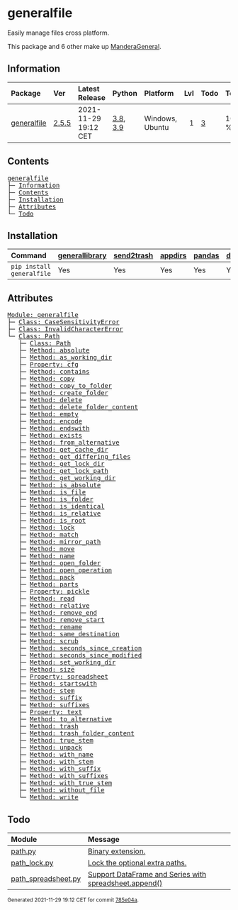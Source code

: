 # generalfile
Easily manage files cross platform.

This package and 6 other make up [ManderaGeneral](https://github.com/ManderaGeneral).

## Information
| Package                                                      | Ver                                            | Latest Release       | Python                                                                                                                   | Platform        |   Lvl | Todo                                                    | Tests   |
|:-------------------------------------------------------------|:-----------------------------------------------|:---------------------|:-------------------------------------------------------------------------------------------------------------------------|:----------------|------:|:--------------------------------------------------------|:--------|
| [generalfile](https://github.com/ManderaGeneral/generalfile) | [2.5.5](https://pypi.org/project/generalfile/) | 2021-11-29 19:12 CET | [3.8](https://www.python.org/downloads/release/python-380/), [3.9](https://www.python.org/downloads/release/python-390/) | Windows, Ubuntu |     1 | [3](https://github.com/ManderaGeneral/generalfile#Todo) | 100.0 % |

## Contents
<pre>
<a href='#generalfile'>generalfile</a>
├─ <a href='#Information'>Information</a>
├─ <a href='#Contents'>Contents</a>
├─ <a href='#Installation'>Installation</a>
├─ <a href='#Attributes'>Attributes</a>
└─ <a href='#Todo'>Todo</a>
</pre>

## Installation
| Command                   | <a href='https://pypi.org/project/generallibrary'>generallibrary</a>   | <a href='https://pypi.org/project/send2trash'>send2trash</a>   | <a href='https://pypi.org/project/appdirs'>appdirs</a>   | <a href='https://pypi.org/project/pandas'>pandas</a>   | <a href='https://pypi.org/project/dill'>dill</a>   |
|:--------------------------|:-----------------------------------------------------------------------|:---------------------------------------------------------------|:---------------------------------------------------------|:-------------------------------------------------------|:---------------------------------------------------|
| `pip install generalfile` | Yes                                                                    | Yes                                                            | Yes                                                      | Yes                                                    | Yes                                                |

## Attributes
<pre>
<a href='https://github.com/ManderaGeneral/generalfile/blob/785e04a/generalfile/__init__.py#L1'>Module: generalfile</a>
├─ <a href='https://github.com/ManderaGeneral/generalfile/blob/785e04a/generalfile/errors.py#L1'>Class: CaseSensitivityError</a>
├─ <a href='https://github.com/ManderaGeneral/generalfile/blob/785e04a/generalfile/errors.py#L1'>Class: InvalidCharacterError</a>
└─ <a href='https://github.com/ManderaGeneral/generalfile/blob/785e04a/generalfile/path.py#L1'>Class: Path</a>
   ├─ <a href='https://github.com/ManderaGeneral/generalfile/blob/785e04a/generalfile/path.py#L1'>Class: Path</a>
   ├─ <a href='https://github.com/ManderaGeneral/generalfile/blob/785e04a/generalfile/path_strings.py#L1'>Method: absolute</a>
   ├─ <a href='https://github.com/ManderaGeneral/generalfile/blob/785e04a/generalfile/path_lock.py#L1'>Method: as_working_dir</a>
   ├─ <a href='https://github.com/ManderaGeneral/generalfile/blob/785e04a/generalfile/optional_dependencies/path_cfg.py#L1'>Property: cfg</a>
   ├─ <a href='https://github.com/ManderaGeneral/generalfile/blob/785e04a/generalfile/path_operations.py#L1'>Method: contains</a>
   ├─ <a href='https://github.com/ManderaGeneral/generalfile/blob/785e04a/generalfile/path_operations.py#L1'>Method: copy</a>
   ├─ <a href='https://github.com/ManderaGeneral/generalfile/blob/785e04a/generalfile/path_operations.py#L1'>Method: copy_to_folder</a>
   ├─ <a href='https://github.com/ManderaGeneral/generalfile/blob/785e04a/generalfile/path_operations.py#L1'>Method: create_folder</a>
   ├─ <a href='https://github.com/ManderaGeneral/generalfile/blob/785e04a/generalfile/path_operations.py#L1'>Method: delete</a>
   ├─ <a href='https://github.com/ManderaGeneral/generalfile/blob/785e04a/generalfile/path_operations.py#L1'>Method: delete_folder_content</a>
   ├─ <a href='https://github.com/ManderaGeneral/generalfile/blob/785e04a/generalfile/path_operations.py#L1'>Method: empty</a>
   ├─ <a href='https://github.com/ManderaGeneral/generalfile/blob/785e04a/generalfile/path_strings.py#L1'>Method: encode</a>
   ├─ <a href='https://github.com/ManderaGeneral/generalfile/blob/785e04a/generalfile/path_strings.py#L1'>Method: endswith</a>
   ├─ <a href='https://github.com/ManderaGeneral/generalfile/blob/785e04a/generalfile/path_operations.py#L1'>Method: exists</a>
   ├─ <a href='https://github.com/ManderaGeneral/generalfile/blob/785e04a/generalfile/path_strings.py#L1'>Method: from_alternative</a>
   ├─ <a href='https://github.com/ManderaGeneral/generalfile/blob/785e04a/generalfile/path_operations.py#L1'>Method: get_cache_dir</a>
   ├─ <a href='https://github.com/ManderaGeneral/generalfile/blob/785e04a/generalfile/path_operations.py#L1'>Method: get_differing_files</a>
   ├─ <a href='https://github.com/ManderaGeneral/generalfile/blob/785e04a/generalfile/path_operations.py#L1'>Method: get_lock_dir</a>
   ├─ <a href='https://github.com/ManderaGeneral/generalfile/blob/785e04a/generalfile/path_operations.py#L1'>Method: get_lock_path</a>
   ├─ <a href='https://github.com/ManderaGeneral/generalfile/blob/785e04a/generalfile/path_operations.py#L1'>Method: get_working_dir</a>
   ├─ <a href='https://github.com/ManderaGeneral/generalfile/blob/785e04a/generalfile/path_strings.py#L1'>Method: is_absolute</a>
   ├─ <a href='https://github.com/ManderaGeneral/generalfile/blob/785e04a/generalfile/path_operations.py#L1'>Method: is_file</a>
   ├─ <a href='https://github.com/ManderaGeneral/generalfile/blob/785e04a/generalfile/path_operations.py#L1'>Method: is_folder</a>
   ├─ <a href='https://github.com/ManderaGeneral/generalfile/blob/785e04a/generalfile/path_operations.py#L1'>Method: is_identical</a>
   ├─ <a href='https://github.com/ManderaGeneral/generalfile/blob/785e04a/generalfile/path_strings.py#L1'>Method: is_relative</a>
   ├─ <a href='https://github.com/ManderaGeneral/generalfile/blob/785e04a/generalfile/path_operations.py#L1'>Method: is_root</a>
   ├─ <a href='https://github.com/ManderaGeneral/generalfile/blob/785e04a/generalfile/path_lock.py#L1'>Method: lock</a>
   ├─ <a href='https://github.com/ManderaGeneral/generalfile/blob/785e04a/generalfile/path_strings.py#L1'>Method: match</a>
   ├─ <a href='https://github.com/ManderaGeneral/generalfile/blob/785e04a/generalfile/path_strings.py#L1'>Method: mirror_path</a>
   ├─ <a href='https://github.com/ManderaGeneral/generalfile/blob/785e04a/generalfile/path_operations.py#L1'>Method: move</a>
   ├─ <a href='https://github.com/ManderaGeneral/generalfile/blob/785e04a/generalfile/path_strings.py#L1'>Method: name</a>
   ├─ <a href='https://github.com/ManderaGeneral/generalfile/blob/785e04a/generalfile/path_operations.py#L1'>Method: open_folder</a>
   ├─ <a href='https://github.com/ManderaGeneral/generalfile/blob/785e04a/generalfile/path_operations.py#L1'>Method: open_operation</a>
   ├─ <a href='https://github.com/ManderaGeneral/generalfile/blob/785e04a/generalfile/path_operations.py#L1'>Method: pack</a>
   ├─ <a href='https://github.com/ManderaGeneral/generalfile/blob/785e04a/generalfile/path_strings.py#L1'>Method: parts</a>
   ├─ <a href='https://github.com/ManderaGeneral/generalfile/blob/785e04a/generalfile/optional_dependencies/path_pickle.py#L1'>Property: pickle</a>
   ├─ <a href='https://github.com/ManderaGeneral/generalfile/blob/785e04a/generalfile/path_operations.py#L1'>Method: read</a>
   ├─ <a href='https://github.com/ManderaGeneral/generalfile/blob/785e04a/generalfile/path_strings.py#L1'>Method: relative</a>
   ├─ <a href='https://github.com/ManderaGeneral/generalfile/blob/785e04a/generalfile/path_strings.py#L1'>Method: remove_end</a>
   ├─ <a href='https://github.com/ManderaGeneral/generalfile/blob/785e04a/generalfile/path_strings.py#L1'>Method: remove_start</a>
   ├─ <a href='https://github.com/ManderaGeneral/generalfile/blob/785e04a/generalfile/path_operations.py#L1'>Method: rename</a>
   ├─ <a href='https://github.com/ManderaGeneral/generalfile/blob/785e04a/generalfile/path_strings.py#L1'>Method: same_destination</a>
   ├─ <a href='https://github.com/ManderaGeneral/generalfile/blob/785e04a/generalfile/path.py#L1'>Method: scrub</a>
   ├─ <a href='https://github.com/ManderaGeneral/generalfile/blob/785e04a/generalfile/path_operations.py#L1'>Method: seconds_since_creation</a>
   ├─ <a href='https://github.com/ManderaGeneral/generalfile/blob/785e04a/generalfile/path_operations.py#L1'>Method: seconds_since_modified</a>
   ├─ <a href='https://github.com/ManderaGeneral/generalfile/blob/785e04a/generalfile/path_operations.py#L1'>Method: set_working_dir</a>
   ├─ <a href='https://github.com/ManderaGeneral/generalfile/blob/785e04a/generalfile/path_operations.py#L1'>Method: size</a>
   ├─ <a href='https://github.com/ManderaGeneral/generalfile/blob/785e04a/generalfile/optional_dependencies/path_spreadsheet.py#L1'>Property: spreadsheet</a>
   ├─ <a href='https://github.com/ManderaGeneral/generalfile/blob/785e04a/generalfile/path_strings.py#L1'>Method: startswith</a>
   ├─ <a href='https://github.com/ManderaGeneral/generalfile/blob/785e04a/generalfile/path_strings.py#L1'>Method: stem</a>
   ├─ <a href='https://github.com/ManderaGeneral/generalfile/blob/785e04a/generalfile/path_strings.py#L1'>Method: suffix</a>
   ├─ <a href='https://github.com/ManderaGeneral/generalfile/blob/785e04a/generalfile/path_strings.py#L1'>Method: suffixes</a>
   ├─ <a href='https://github.com/ManderaGeneral/generalfile/blob/785e04a/generalfile/optional_dependencies/path_text.py#L1'>Property: text</a>
   ├─ <a href='https://github.com/ManderaGeneral/generalfile/blob/785e04a/generalfile/path_strings.py#L1'>Method: to_alternative</a>
   ├─ <a href='https://github.com/ManderaGeneral/generalfile/blob/785e04a/generalfile/path_operations.py#L1'>Method: trash</a>
   ├─ <a href='https://github.com/ManderaGeneral/generalfile/blob/785e04a/generalfile/path_operations.py#L1'>Method: trash_folder_content</a>
   ├─ <a href='https://github.com/ManderaGeneral/generalfile/blob/785e04a/generalfile/path_strings.py#L1'>Method: true_stem</a>
   ├─ <a href='https://github.com/ManderaGeneral/generalfile/blob/785e04a/generalfile/path_operations.py#L1'>Method: unpack</a>
   ├─ <a href='https://github.com/ManderaGeneral/generalfile/blob/785e04a/generalfile/path_strings.py#L1'>Method: with_name</a>
   ├─ <a href='https://github.com/ManderaGeneral/generalfile/blob/785e04a/generalfile/path_strings.py#L1'>Method: with_stem</a>
   ├─ <a href='https://github.com/ManderaGeneral/generalfile/blob/785e04a/generalfile/path_strings.py#L1'>Method: with_suffix</a>
   ├─ <a href='https://github.com/ManderaGeneral/generalfile/blob/785e04a/generalfile/path_strings.py#L1'>Method: with_suffixes</a>
   ├─ <a href='https://github.com/ManderaGeneral/generalfile/blob/785e04a/generalfile/path_strings.py#L1'>Method: with_true_stem</a>
   ├─ <a href='https://github.com/ManderaGeneral/generalfile/blob/785e04a/generalfile/path_operations.py#L1'>Method: without_file</a>
   └─ <a href='https://github.com/ManderaGeneral/generalfile/blob/785e04a/generalfile/path_operations.py#L1'>Method: write</a>
</pre>

## Todo
| Module                                                                                                                                               | Message                                                                                                                                                                                   |
|:-----------------------------------------------------------------------------------------------------------------------------------------------------|:------------------------------------------------------------------------------------------------------------------------------------------------------------------------------------------|
| <a href='https://github.com/ManderaGeneral/generalfile/blob/master/generalfile/path.py#L1'>path.py</a>                                               | <a href='https://github.com/ManderaGeneral/generalfile/blob/master/generalfile/path.py#L23'>Binary extension.</a>                                                                         |
| <a href='https://github.com/ManderaGeneral/generalfile/blob/master/generalfile/path_lock.py#L1'>path_lock.py</a>                                     | <a href='https://github.com/ManderaGeneral/generalfile/blob/master/generalfile/path_lock.py#L12'>Lock the optional extra paths.</a>                                                       |
| <a href='https://github.com/ManderaGeneral/generalfile/blob/master/generalfile/optional_dependencies/path_spreadsheet.py#L1'>path_spreadsheet.py</a> | <a href='https://github.com/ManderaGeneral/generalfile/blob/master/generalfile/optional_dependencies/path_spreadsheet.py#L112'>Support DataFrame and Series with spreadsheet.append()</a> |

<sup>
Generated 2021-11-29 19:12 CET for commit <a href='https://github.com/ManderaGeneral/generalfile/commit/785e04a'>785e04a</a>.
</sup>
